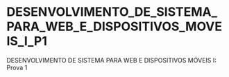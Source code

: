 # DESENVOLVIMENTO_DE_SISTEMA_PARA_WEB_E_DISPOSITIVOS_MOVEIS_I_P1
DESENVOLVIMENTO DE SISTEMA PARA WEB E DISPOSITIVOS MÓVEIS I: Prova 1

